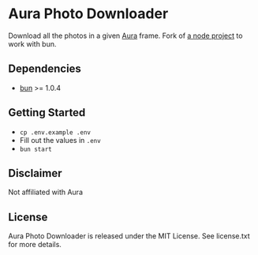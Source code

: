 # Aura Photo Downloader

Download all the photos in a given [Aura](https://app.auraframes.com) frame. Fork of [a node project](https://github.com/allen-garvey/aura-frame-downloader) to work with bun.

## Dependencies

* [bun](https://bun.sh) >= 1.0.4

## Getting Started

* `cp .env.example .env`
* Fill out the values in `.env`
* `bun start`

## Disclaimer

Not affiliated with Aura

## License

Aura Photo Downloader is released under the MIT License. See license.txt for more details.